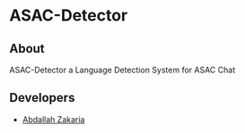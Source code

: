 # ASAC-Detector

## About

ASAC-Detector a Language Detection System for ASAC Chat


## Developers

- [Abdallah Zakaria](https://github.com/Abdallah-Zakaria)
